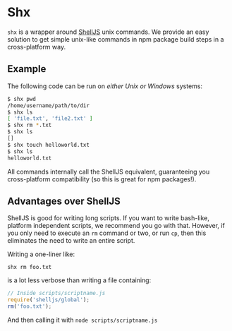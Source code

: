 Shx
===

`shx` is a wrapper around [ShellJS](https://github.com/shelljs/shelljs) unix
commands. We provide an easy solution to get simple unix-like commands in npm
package build steps in a cross-platform way.

Example
-------

The following code can be run on *either Unix or Windows* systems:

```Bash
$ shx pwd
/home/username/path/to/dir
$ shx ls
[ 'file.txt', 'file2.txt' ]
$ shx rm *.txt
$ shx ls
[]
$ shx touch helloworld.txt
$ shx ls
helloworld.txt
```

All commands internally call the ShellJS equivalent, guaranteeing you
cross-platform compatibility (so this is great for npm packages!).

Advantages over ShellJS
-----------------------

ShellJS is good for writing long scripts. If you want to write bash-like,
platform independent scripts, we recommend you go with that. However, if you only need to execute an `rm` command or two, or run `cp`, then this eliminates the need to write an entire script.

Writing a one-liner like:

```
shx rm foo.txt
```

is a lot less verbose than writing a file containing:

```Javascript
// Inside scripts/scriptname.js
require('shelljs/global');
rm('foo.txt');
```

And then calling it with `node scripts/scriptname.js`
